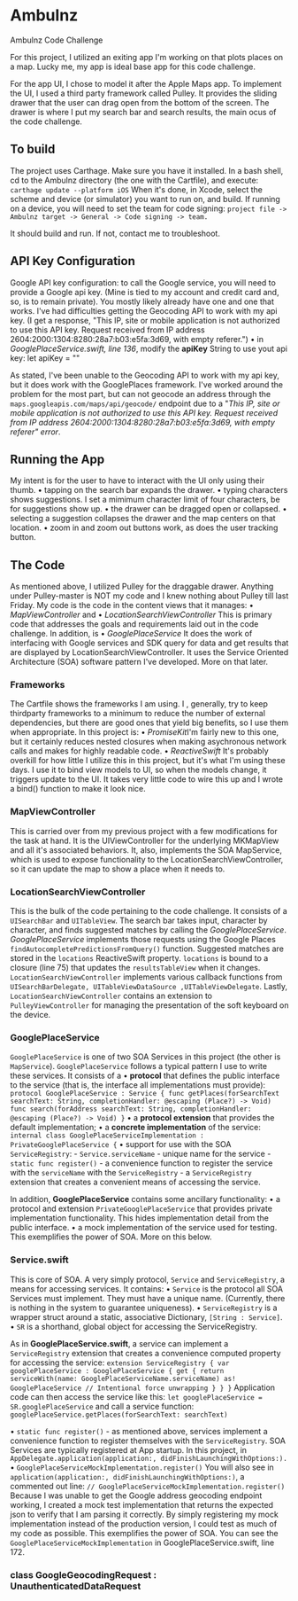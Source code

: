# **Ambulnz**
Ambulnz Code Challenge

For this project, I utilized an exiting app I'm working on that plots places on a map. Lucky me, my app is ideal base app for this code challenge.

For the app UI, I chose to model it after the Apple Maps app.  To implement the UI, I used a third party framework called Pulley. It provides the sliding drawer that the user can drag open from the bottom of the screen.  The drawer is where I put my search bar and search results, the main ocus of the code challenge.

## **To build**
The project uses Carthage. Make sure you have it installed. In a bash shell, cd to the Ambulnz directory (the one with the Cartfile), and execute:
	`carthage update --platform iOS`
When it's done, in Xcode, select the scheme and device (or simulator) you want to run on, and build. If running on a device, you will need to set the team for code signing: `project file -> Ambulnz target -> General -> Code signing -> team.`

It should build and run.  If not, contact me to troubleshoot.

## **API Key Configuration**
Google API key configuration: to call the Google service, you will need to provide a Google api key. (Mine is tied to my account and credit card and, so, is to remain private).  You mostly likely already have one and one that works. I've had difficulties getting the Geocoding API to work with my api key. (I get a response, "This IP, site or mobile application is not authorized to use this API key. Request received from IP address 2604:2000:1304:8280:28a7:b03:e5fa:3d69, with empty referer.")
• in *GooglePlaceService.swift, line 136*, modify the **apiKey** String to use yout api key:
			let apiKey = "<replace with your api key here>"

As stated, I've been unable to the Geocoding API to work with my api key, but it does work with the GooglePlaces framework. I've worked around the problem for the most part, but can not geocode an address through the `maps.googleapis.com/maps/api/geocode/` endpoint due to a "*This IP, site or mobile application is not authorized to use this API key. Request received from IP address 2604:2000:1304:8280:28a7:b03:e5fa:3d69, with empty referer" error*.

## **Running the App**
My intent is for the user to have to interact with the UI only using their thumb.
	• tapping on the search bar expands the drawer.
	• typing characters shows suggestions.  I set a mimimum character limit of four characters, be for suggestions show up.
	• the drawer can be dragged open or collapsed.
	• selecting a suggestion collapses the drawer and the map centers on that location.
	• zoom in and zoom out buttons work, as does the user tracking button.

## **The Code**

As mentioned above, I utilized Pulley for the draggable drawer.  Anything under Pulley-master is NOT my code and I knew nothing about Pulley till last Friday. My code is the code in the content views that it manages:
• *MapViewController* and
• *LocationSearchViewController* This is primary code that addresses the goals and requirements laid out in the code challenge.
In addition, is
• *GooglePlaceService* It does the work of interfacing with Google services and SDK query for data and get results that are displayed by LocationSearchViewController. It uses the Service Oriented Architecture (SOA) software pattern I've developed. More on that later.

### **Frameworks**
The Cartfile shows the frameworks I am using. I , generally, try to keep thirdparty frameworks to a minimum to reduce the number of external dependencies, but there are good ones that yield big benefits, so I use them when appropriate. In this project is:
• *PromiseKit*I'm fairly new to this one, but it certainly reduces nested closures when making asychronous network calls and makes for highly readable code.
• *ReactiveSwift* It's probably overkill for how little I utilize this in this project, but it's what I'm using these days. I use it to bind view models to UI, so when the models change, it triggers update to the UI.  It takes very little code to wire this up and I wrote a bind() function to make it look nice.

### **MapViewController**
This is carried over from my previous project with a few modifications for the task at hand. It is the UIViewController for the underlying MKMapView and all it's associated behaviors. It, also, implements the SOA MapService, which is used to expose functionality to the LocationSearchViewController, so it can update the map to show a place when it needs to.

### **LocationSearchViewController**
This is the bulk of the code pertaining to the code challenge.  It consists of a `UISearchBar` and `UITableView`.
The search bar takes input, character by character, and finds suggested matches by calling the *GooglePlaceService*. *GooglePlaceService* implements those requests using the Google Places `findAutocompletePredictionsFromQuery()` function.
Suggested matches are stored in the `locations` ReactiveSwift property.  `locations`  is bound to a closure (line 75) that updates the `resultsTableView` when it changes.
`LocationSearchViewController` implements various callback functions from `UISearchBarDelegate, UITableViewDataSource ,UITableViewDelegate`.
Lastly, `LocationSearchViewController` contains an extension to `PulleyViewController` for managing the presentation of the soft keyboard on the device.

### **GooglePlaceService**
`GooglePlaceService` is one of two SOA Services in this project (the other is `MapService`).  `GooglePlaceService` follows a typical pattern I use to write these services.  It consists of a 
• **protocol** that defines the public interface to the service (that is, the interface all implementations must provide):
	`protocol GooglePlaceService : Service {
		func getPlaces(forSearchText searchText: String, completionHandler: @escaping (Place?) -> Void)
		func search(forAddress searchText: String, completionHandler: @escaping (Place?) -> Void)
	}`
• a **protocol extension** that provides the default implementation;
• a **concrete implementation** of the service:
	`internal class GooglePlaceServiceImplementation : PrivateGooglePlaceService {`
• support for use with the SOA `ServiceRegistry`:
	- `Service.serviceName` - unique name for the service
	- `static func register()` - a convenience function to register the service with the `serviceName` with the `ServiceRegistry`
	- a `ServiceRegistry` extension that creates a convenient means of accessing the service.

In addition, **GooglePlaceService** contains some ancillary functionality:
• a protocol and extension `PrivateGooglePlaceService` that provides private implementation functionality. This hides implementation detail from the public interface.
• a mock implementation of the service used for testing.  This exemplifies the power of SOA. More on this below.

### **Service.swift**
This is core of SOA. A very simply protocol, `Service` and `ServiceRegistry`, a means for accessing services. It contains:
• `Service` is the protocol all SOA Services must implement.  They must have a unique name. (Currently, there is nothing in the system to guarantee uniqueness).
• `ServiceRegistry` is a wrapper struct around a static, associative Dictionary, `[String : Service]`.
• `SR` is a shorthand, global object for accessing the ServiceRegistry.

As in **GooglePlaceService.swift**, a service can implement a `ServiceRegistry` extension that creates a convenience computed property for accessing the service:
	`extension ServiceRegistry {
		var googlePlaceService : GooglePlaceService {
			get {
				return serviceWith(name: GooglePlaceServiceName.serviceName) as! GooglePlaceService	// Intentional force unwrapping
			}
		}
	}`
Application code can then access the service like this:
	`let googlePlaceService = SR.googlePlaceService`
and call a service function:
	`googlePlaceService.getPlaces(forSearchText: searchText)`

• `static func register()` - as mentioned above, services implement a convenience function to register themselves with the `ServiceRegistry`.
SOA Services are typically registered at App startup.  In this project, in `AppDelegate.application(application:, didFinishLaunchingWithOptions:).`
 • `GooglePlaceServiceMockImplementation.register()`
 You will also see in `application(application:, didFinishLaunchingWithOptions:)`, a commented out line:
	 `// GooglePlaceServiceMockImplementation.register()`
Because I was unable to get the Google address geocoding endpoint working, I created a mock test implementation that returns the expected json to verify that I am parsing it correctly. By simply registering my mock implementation instead of the production version, I could test as much of my code as possible. This exemplifies the power of SOA.  You can see the `GooglePlaceServiceMockImplementation` in GooglePlaceService.swift, line 172.

### **class GoogleGeocodingRequest : UnauthenticatedDataRequest**

